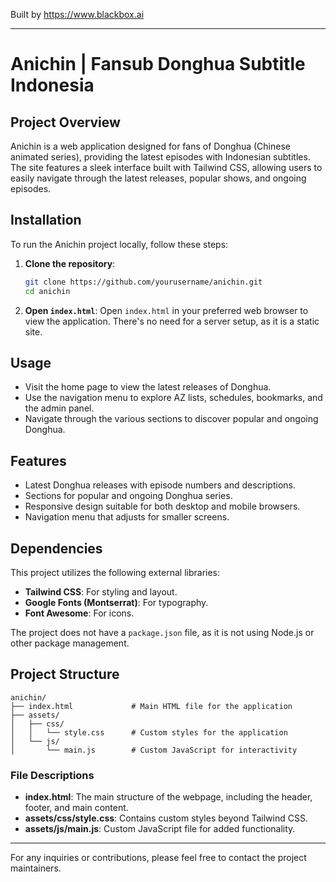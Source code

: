 
Built by https://www.blackbox.ai

---

# Anichin | Fansub Donghua Subtitle Indonesia

## Project Overview
Anichin is a web application designed for fans of Donghua (Chinese animated series), providing the latest episodes with Indonesian subtitles. The site features a sleek interface built with Tailwind CSS, allowing users to easily navigate through the latest releases, popular shows, and ongoing episodes.

## Installation
To run the Anichin project locally, follow these steps:

1. **Clone the repository**:
   ```bash
   git clone https://github.com/yourusername/anichin.git
   cd anichin
   ```

2. **Open `index.html`**:
   Open `index.html` in your preferred web browser to view the application. There's no need for a server setup, as it is a static site.

## Usage
- Visit the home page to view the latest releases of Donghua.
- Use the navigation menu to explore AZ lists, schedules, bookmarks, and the admin panel.
- Navigate through the various sections to discover popular and ongoing Donghua.

## Features
- Latest Donghua releases with episode numbers and descriptions.
- Sections for popular and ongoing Donghua series.
- Responsive design suitable for both desktop and mobile browsers.
- Navigation menu that adjusts for smaller screens.

## Dependencies
This project utilizes the following external libraries:
- **Tailwind CSS**: For styling and layout.
- **Google Fonts (Montserrat)**: For typography.
- **Font Awesome**: For icons.

The project does not have a `package.json` file, as it is not using Node.js or other package management.

## Project Structure
```
anichin/
├── index.html             # Main HTML file for the application
├── assets/
│   ├── css/
│   │   └── style.css      # Custom styles for the application
│   └── js/
│       └── main.js        # Custom JavaScript for interactivity
```

### File Descriptions
- **index.html**: The main structure of the webpage, including the header, footer, and main content.
- **assets/css/style.css**: Contains custom styles beyond Tailwind CSS.
- **assets/js/main.js**: Custom JavaScript file for added functionality.

---

For any inquiries or contributions, please feel free to contact the project maintainers.
